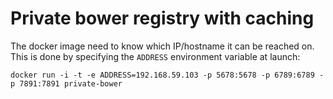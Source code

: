 # Private bower registry with caching

The docker image need to know which IP/hostname it can be reached on. This is done by specifying the `ADDRESS` environment variable at launch:

    docker run -i -t -e ADDRESS=192.168.59.103 -p 5678:5678 -p 6789:6789 -p 7891:7891 private-bower

